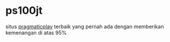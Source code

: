 # ps100jt
situs <a href="https://testerrrr.site/">pragmaticplay</a> terbaik yang pernah ada dengan memberikan kemenangan di atas 95%
